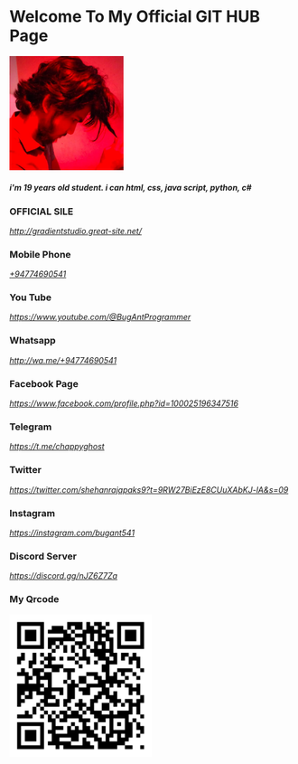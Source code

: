 <h1>Welcome To My Official GIT HUB Page</h1>

<img src="317637292_682952430162423_3462328783437838379_n.jpg" border-radius="100%" width="40%"/>

<h5>i'm 19 years old student. i can html, css, java script, python, c#</h5>

<h3>OFFICIAL SILE</h3>
<i><a href="http://gradientstudio.great-site.net/">http://gradientstudio.great-site.net/</a> </i>

<h3>Mobile Phone</h3>
<i><a href="tel:+94774690541" >+94774690541</a> </i>

<h3>You Tube</h3>
<i><a href="https://www.youtube.com/@BugAntProgrammer">https://www.youtube.com/@BugAntProgrammer</a> </i>

<h3>Whatsapp</h3>
<i><a href="http://wa.me/+94774690541?text=GITHUB+:+">http://wa.me/+94774690541</a> </i>

<h3>Facebook Page</h3>
<i><a href="https://www.facebook.com/profile.php?id=100025196347516">https://www.facebook.com/profile.php?id=100025196347516</a> </i>

<h3>Telegram</h3>
<i><a href="https://t.me/chappyghost">https://t.me/chappyghost</a> </i>

<h3>Twitter</h3>
<i><a href="https://twitter.com/shehanrajapaks9?t=9RW27BiEzE8CUuXAbKJ-lA&s=09">https://twitter.com/shehanrajapaks9?t=9RW27BiEzE8CUuXAbKJ-lA&s=09</a> </i>

<h3>Instagram</h3>
<i><a href="https://instagram.com/bugant541">https://instagram.com/bugant541</a> </i>

<h3>Discord Server</h3>
<i><a href="https://discord.gg/nJZ6Z7Za">https://discord.gg/nJZ6Z7Za</a> </i>


<h3> My Qrcode</h3>
<img src="qrcode.png" width="50%" align  = center/>
